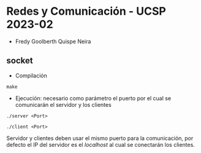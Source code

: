 # Redes y Comunicación - UCSP 2023-02

- Fredy Goolberth Quispe Neira

## socket

- Compilación
```terminal
make
```
- Ejecución: necesario como parámetro el puerto por el cual se comunicarán el servidor y los clientes
```terminal
./server <Port>
```
```terminal
./client <Port>
```
Servidor y clientes deben usar el mismo puerto para la comunicación, por defecto el IP del servidor es el *localhost* al cual se conectarán los clientes.
